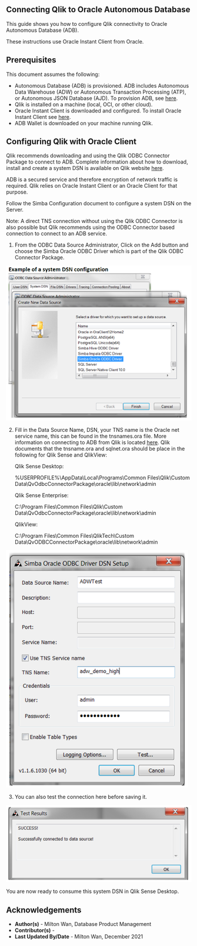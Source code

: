 ## **Connecting Qlik to Oracle Autonomous Database**

This guide shows you how to configure Qlik connectivity to Oracle Autonomous Database (ADB). 

These instructions use Oracle Instant Client from Oracle.

## **Prerequisites**

This document assumes the following:

- Autonomous Database (ADB) is provisioned. ADB includes Autonomous Data Warehouse (ADW) or Autonomous Transaction Processing (ATP), or Autonomous JSON Database (AJD).  To provision ADB, see [here](https://docs.oracle.com/en/cloud/paas/autonomous-database/adbsa/autonomous-provision.html#GUID-0B230036-0A05-4CA3-AF9D-97A255AE0C08).
- Qlik is installed on a machine (local, OCI, or other cloud).   
- Oracle Instant Client is downloaded and configured.  To install Oracle Instant Client see [here](https://www.oracle.com/database/technologies/instant-client/winx64-64-downloads.html).
- ADB Wallet is downloaded on your machine running Qlik.

## **Configuring Qlik with Oracle Client**

Qlik recommends downloading and using the Qlik ODBC Connector Package to connect
to ADB. Complete information about how to download, install and create a system
DSN is available on Qlik website [here](https://help.qlik.com/en-US/connectors/Subsystems/ODBC_connector_help/Content/Connectors_ODBC/Introduction/ODBC-connector.htm).

ADB is a secured service and therefore encryption of network traffic is required. Qlik relies on Oracle Instant Client or an Oracle Client for that purpose.

Follow the Simba Configuration document to configure a system DSN on the Server.

Note: A direct TNS connection without using the Qlik ODBC Connector is also possible
but Qlik recommends using the ODBC Connector based connection to connect to an
ADB service.

1. From the ODBC Data Source Administrator, Click on the Add button and choose the Simba
   Oracle ODBC Driver which is part of the Qlik ODBC Connector Package.

![qlik dsn](./images/dsn-example.png)



2. Fill in the Data Source Name, DSN, your TNS name is the Oracle net service name, this can be found in the tnsnames.ora file.   More information on connecting to ADB from Qlik is located [here](https://help.qlik.com/en-US/connectors/Subsystems/ODBC_connector_help/Content/Connectors_ODBC/Oracle/Create-Oracle-connection.htm).  Qlik documents that the tnsname.ora and sqlnet.ora should be place in the following for Qlik Sense and QlikView:

   Qlik Sense Desktop:

   %USERPROFILE%\AppData\Local\Programs\Common Files\Qlik\Custom Data\QvOdbcConnectorPackage\oracle\lib\network\admin

   Qlik Sense Enterprise:

   C:\Program Files\Common Files\Qlik\Custom Data\QvOdbcConnectorPackage\oracle\lib\network\admin

   QlikView:

   C:\Program Files\Common Files\QlikTech\Custom Data\QvODBCConnectorPackage\oracle\lib\network\admin

![dsn setup](./images/dsn-setup.png)

3. You can also test the connection here before saving it.

![success](./images/success.png)



You are now ready to consume this system DSN in Qlik Sense Desktop.





## **Acknowledgements**

* **Author(s)** - Milton Wan, Database Product Management
* **Contributor(s)** - 
* **Last Updated By/Date** - Milton Wan, December 2021
